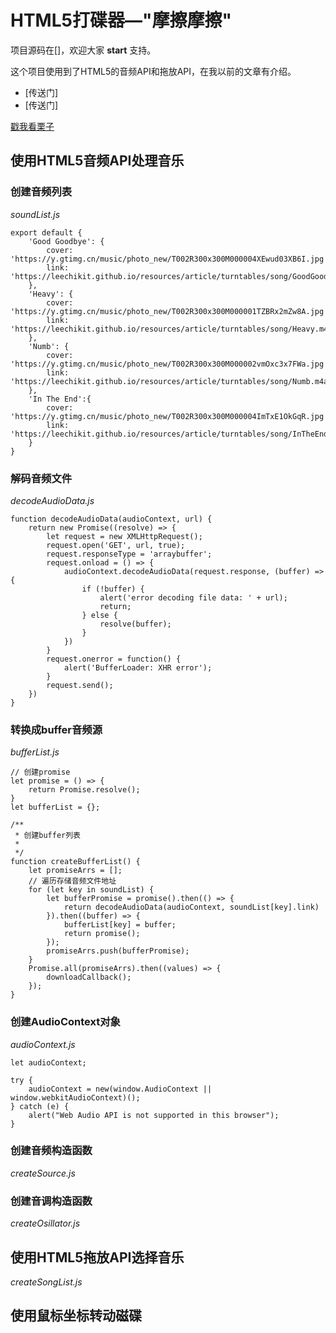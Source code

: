 # HTML5打碟器—"摩擦摩擦"

项目源码在[]，欢迎大家 **start** 支持。

这个项目使用到了HTML5的音频API和拖放API，在我以前的文章有介绍。

* [传送门]
* [传送门]

[戳我看栗子](https://codepen.io/leechikit/pen/ZJyzZY)

## 使用HTML5音频API处理音乐

### 创建音频列表

*soundList.js*
```
export default {
	'Good Goodbye': {
		cover: 'https://y.gtimg.cn/music/photo_new/T002R300x300M000004XEwud03XB6I.jpg',
		link: 'https://leechikit.github.io/resources/article/turntables/song/GoodGoodBye.m4a'
	},
	'Heavy': {
		cover: 'https://y.gtimg.cn/music/photo_new/T002R300x300M000001TZBRx2mZw8A.jpg',
		link: 'https://leechikit.github.io/resources/article/turntables/song/Heavy.m4a'
	},
	'Numb': {
		cover: 'https://y.gtimg.cn/music/photo_new/T002R300x300M000002vmOxc3x7FWa.jpg',
		link: 'https://leechikit.github.io/resources/article/turntables/song/Numb.m4a'
	},
	'In The End':{
		cover: 'https://y.gtimg.cn/music/photo_new/T002R300x300M000004ImTxE1OkGqR.jpg',
		link: 'https://leechikit.github.io/resources/article/turntables/song/InTheEnd.m4a'
	}
}
```

### 解码音频文件

*decodeAudioData.js*
```
function decodeAudioData(audioContext, url) {
	return new Promise((resolve) => {
		let request = new XMLHttpRequest();
		request.open('GET', url, true);
		request.responseType = 'arraybuffer';
		request.onload = () => {
			audioContext.decodeAudioData(request.response, (buffer) => {
				if (!buffer) {
					alert('error decoding file data: ' + url);
					return;
				} else {
					resolve(buffer);
				}
			})
		}
		request.onerror = function() {
			alert('BufferLoader: XHR error');
		}
		request.send();
	})
}
```

### 转换成buffer音频源

*bufferList.js*
```
// 创建promise
let promise = () => {
	return Promise.resolve();
}
let bufferList = {};

/**
 * 创建buffer列表
 *
 */
function createBufferList() {
	let promiseArrs = [];
	// 遍历存储音频文件地址
	for (let key in soundList) {
		let bufferPromise = promise().then(() => {
			return decodeAudioData(audioContext, soundList[key].link)
		}).then((buffer) => {
			bufferList[key] = buffer;
			return promise();
		});
		promiseArrs.push(bufferPromise);
	}
	Promise.all(promiseArrs).then((values) => {
		downloadCallback();
	});
}
```

### 创建AudioContext对象

*audioContext.js*
```
let audioContext;

try {
	audioContext = new(window.AudioContext || window.webkitAudioContext)();
} catch (e) {
	alert("Web Audio API is not supported in this browser");
}
```

### 创建音频构造函数

*createSource.js*

### 创建音调构造函数

*createOsillator.js*

## 使用HTML5拖放API选择音乐

*createSongList.js*


## 使用鼠标坐标转动磁碟